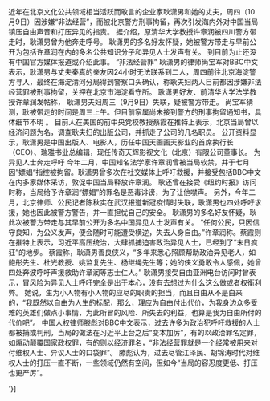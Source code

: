   

近年在北京文化公共领域相当活跃而敢言的企业家耿潇男和她的丈夫，周四（10月9日）因涉嫌“非法经营”，而被北京警方刑事拘留，再次引发海内外对中国当局镇压自由声音和打压异见的指责。  据介绍，原清华大学教授许章润被四川警方带走时，耿潇男曾为他奔走呼号。  耿潇男的多名好友怀疑，她被警方带走与早前公开为包括许章润在内的多名公共知识分子和异见人士发声有关。  到目前为止还没有中国官方媒体报道或介绍此事。  “非法经营罪” 耿潇男的律师尚宝军对BBC中文表示，耿潇男与丈夫秦真的亲友因24小时无法联系到二人，周四前往北京海淀警方寻人，最终在海淀清河分局得到警察口头确认，称耿夫妇两人目前都因涉嫌非法经营罪被刑事拘留，关押在北京市海淀看守所。  耿潇男好友、前清华大学法学教授许章润发帖称， 耿潇男夫妇周三（9月9日）失联，疑被警方带走。  尚宝军猜测，耿被带走的时间是周三上午。但目前家属尚未接到警方的刑事拘留通知书，具体细节不明 。   目前人在美国的前中央党校教授蔡霞在推特上表示，北京当局曾以经济问题为名，调查耿夫妇的出版公司，并抓走了公司的几名职员。  公开资料显示，耿潇男是中国出版人、电影人，历任中国天画画天影业的首席执行长（CEO）、瑞雅书业总编辑，现任传奇天辉影视文化（北京）有限公司董事长。  为异见人士奔走呼吁 今年二月，中国知名法学家许章润曾被当局软禁，并于七月因”嫖娼“指控被拘留。耿潇男曾多次在社交媒体上呼吁救援，并接受包括BBC中文在内多家媒体采访，敦促中国当局释放许章润。  耿还曾在接受《纽约时报》访问时称，当局给予许章润“嫖娼”的罪名是恶毒诽谤，为了让他噤声。  另外，今年二月，北京律师、公民记者陈秋实在武汉报道新冠疫情时失联，耿潇男也四处呼吁求援，她也因此被警方警告，并一直担忧自己的安全。  耿潇男的多名好友怀疑，耿此次被警方带走与其早前公开为多名中国异见人士发声有关。  “任何公民，只因信守良知，为公义发声，便会随时可能遭受横逆，失去人身自由。”许章润称。蔡霞则在推特上表示，习近平高压统治，大肆抓捕迫害政治异见人士，已经到了“末日疯狂”的地步。  蔡霞称，耿潇男善良侠义，“多年来悉心照顾帮助政治异见老人，如鲍彤先生、杜光教授、姚监复先生、杨继绳先生等；她的侠义勇敢令人感佩，她曾四处奔波呼吁声援救助许章润等志士仁人。”   耿潇男接受自由亚洲电台访问时曾表示，冒风险为异见人士呼吁完全是出于本心，没有去想过为什么这么做或者权衡利弊。  她说，生为小人物有小人物的应尽的职责的担当，而且自由从不是白来的，“我既然以自由为人生的标配，那么，理应为自由付出代价，为我身边众多受难的英雄们做点小事情，为此所冒的风险、所失去的利益，也算是我为自由所付的代价吧”。  中国人权律师滕彪对BBC中文表示，过去许多为政治犯呼吁救援的人士都被捕或判刑，当局的做法在习近平上台之后“变本加厉”，有的以政治罪名定罪，如煽动颠覆国家政权罪，有的则以经济罪名，“非法经营罪就是一个经常被用来对付维权人士、异议人士的口袋罪”。  滕彪认为，过去尽管江泽民、胡锦涛时代对维权人士的打压一直不断，一些领域仍然有空间，但如今“当局的容忍度更低、打压也更严厉”。

'}]